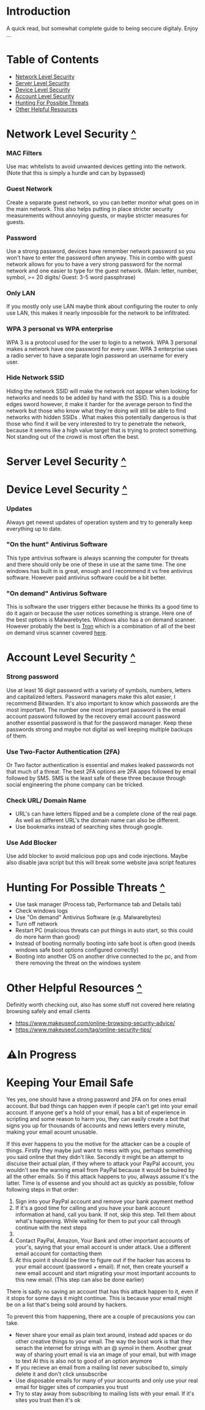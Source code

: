 
# Introduction
A quick read, but somewhat complete guide to being seccure digitaly. Enjoy ...

# Table of Contents
- [Network Level Security](#Network-Level-Security-)
- [Server Level Security](#Server-Level-Security-)
- [Device Level Security](#Device-Level-Security-)
- [Account Level Security](#Account-Level-Security-)
- [Hunting For Possible Threats](#Hunting-For-Possible-Threats-)
- [Other Helpful Resources](#other-helpful-resources-)

# Network Level Security [^](#Table-of-Contents)

### MAC Filters
Use mac whitelists to avoid unwanted devices getting into the network. (Note that this is simply a hurdle and can by bypassed)

### Guest Network
Create a separate guest network, so you can better monitor what goes on in the main network. This also helps putting in place stricter security measurements without annoying guests, or maybe stricter measures for guests.

### Password
Use a strong password, devices have remember network password so you won't have to enter the password often anyway. This in combo with guest network allows for you to have a very strong password for the normal network and one easier to type for the guest network. (Main: letter, number, symbol, >= 20 digits/ Guest: 3-5 word passphrase)

### Only LAN
If you mostly only use LAN maybe think about configuring the router to only use LAN, this makes it nearly impossible for the network to be infiltrated.

### WPA 3 personal vs WPA enterprise
WPA 3 is a protocol used for the user to login to a network. WPA 3 personal makes a network have one password for every user. WPA 3 enterprise uses a radio server to have a separate login password an username for every user.

### Hide Network SSID
Hiding the network SSID will make the network not appear when looking for networks and needs to be added by hand with the SSID. This is a double edges sword however, it make it harder for the average person to find the network but those who know what they're doing will still be able to find networks with hidden SSIDs . What makes this potentially dangerous is that those who find it will be very interested to try to penetrate the network, because it seems like a high value target that is trying to protect something. Not standing out of the crowd is most often the best.
# Server Level Security [^](#Table-of-Contents)
# Device Level Security [^](#Table-of-Contents)
### Updates
Always get newest updates of operation system and try to generally keep everything up to date.

### "On the hunt" Antivirus Software
This type antivirus software is always scanning the computer for threats and there should only be one of these in use at the same time. The one windows has built in is great, enough and I recommend it vs free antivirus software. However paid antivirus software could be a bit better.

### "On demand" Antivirus Software
This is software the user triggers either because he thinks its a good time to do it again or because the user notices something is strange. Here one of the best options is Malwarebytes. Windows also has a on demand scanner. However probably the best is [Tron](https://www.reddit.com/r/TronScript/wiki/downloads/) which is a combination of all of the best on demand virus scanner covered [here](https://www.youtube.com/watch?v=eVRKYftj-aA).


# Account Level Security [^](#Table-of-Contents)
### Strong password
Use at least 16 digit password with a variety of symbols, numbers, letters and capitalized letters. Password managers make this allot easier, I recommend Bitwarden. It's also important to know which passwords are the most important. The number one most important password is the email account password followed by the recovery email account password another essential password is that for the password manager. Keep these passwords strong and maybe not digital as well keeping multiple backups of them.

### Use Two-Factor Authentication (2FA)
Or Two factor authentication is essential and makes leaked passwords not that much of a threat. The best 2FA options are 2FA apps followed by email followed by SMS. SMS is the least safe of these three because through social engineering the phone company can be tricked.


### Check URL/ Domain Name
- URL's can have letters flipped and be a complete clone of the real page. As well as different URL's the domain name can also be different.
- Use bookmarks instead of searching sites through google.

### Use Add Blocker
Use add blocker to avoid malicious pop ups and code injections. Maybe also disable java script but this will break some website java script features

# Hunting For Possible Threats [^](#Table-of-Contents)
- Use task manager (Process tab, Performance tab and Details tab)
- Check windows logs
- Use "On demand" Antivirus Software (e.g. Malwarebytes)
- Turn off network
- Restart PC (malicious threats can put things in auto start, so this could do more harm than good)
- Instead of booting normally booting into safe boot is often good (needs windows safe boot options configured correctly)
- Booting into another OS on another drive connected to the pc, and from there removing the threat on the windows system

# Other Helpful Resources [^](#Table-of-Contents)
Definitly worth checking out, also has some stuff not covered here relating browsing safely and email clients

- https://www.makeuseof.com/online-browsing-security-advice/
- https://www.makeuseof.com/tag/online-security-tips/

# ⚠️In Progress
# Keeping Your Email Safe
Yes yes, one should have a strong password and 2FA on for ones email account. But bad things can happen even if people can't get into your email account. If anyone get's a hold of your email, has a bit of experience in scripting and some reason to harm you, they can easily create a bot that signs you up for thousands of accounts and news letters every minute, making your email acount unusable.

If this ever happens to you the motive for the attacker can be a couple of things. Firstly they maybe just want to mess with you, perhaps something you said online that they didn't like. Secondly it might be an attempt to discuise their actual plan, if they where to attack your PayPal account, you wouldn't see the warning email from PayPal because it would be buired by all the other emails. So if this attack happens to you, allways assume it's the latter. Time is of essense and you should act as quickly as possible, follow following steps in that order:
   1. Sign into your PayPal account and remove your bank payment method
   2. If it's a good time for calling and you have your bank account information at hand, call you bank. If not, skip this step. Tell them about what's happening. While waiting for them to put your call through continue with the next steps
   3. 
   4. Contact PayPal, Amazon, Your Bank and other important accounts of your's, saying that your email account is under attack. Use a different email account for contacting them
   5. At this point it should be time to figure out if the hacker has access to your email account (password + email). If not, then create yourself a new email account and start migrating your most important accounts to this new email. (This step can also be done earlier)

There is sadly no saving an account that has this attack happen to it, even if it stops for some days it might continue. This is because your email might be on a list that's being sold around by hackers.

To prevent this from happening, there are a couple of precausions you can take.
- Never share your email as plain text around, instead add spaces or do other creative things to your email. The way the bost work is that they serach the internet for strings with an @ symol in them. Another great way of sharing yourt email is via an image of your email, but with image to text AI this is also not to good of an option anymore
- If you recieve an email from a mailing list never subscibed to, simply delete it and don't click unsubscribe
- Use disposable emails for many of your accounts and only use your real email for bigger sites of companies you trust
- Try to stay away from subscribing to mailing lists with your email. If it's sites you trust then it's ok
